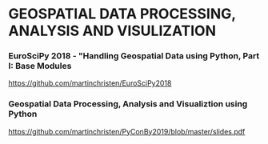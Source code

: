 # GEOSPATIAL DATA PROCESSING, ANALYSIS AND VISULIZATION

### EuroSciPy 2018 - "Handling Geospatial Data using Python, Part I: Base Modules
https://github.com/martinchristen/EuroSciPy2018

### Geospatial Data Processing, Analysis and Visualiztion using Python
https://github.com/martinchristen/PyConBy2019/blob/master/slides.pdf



